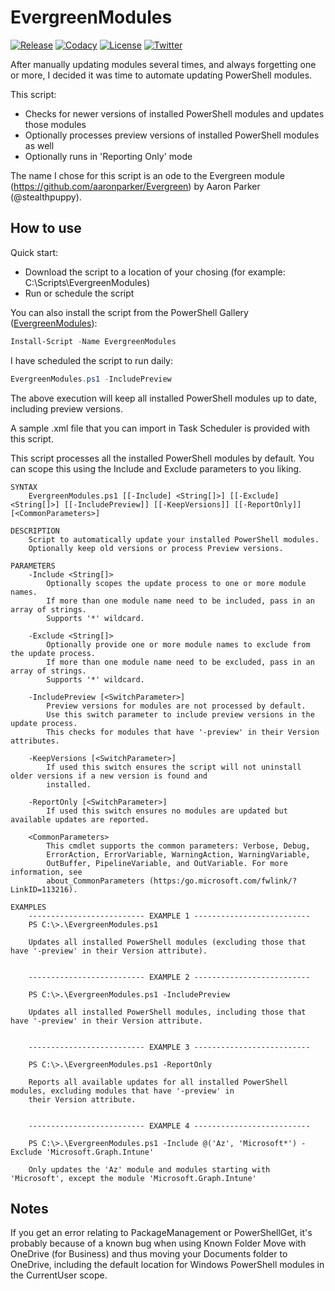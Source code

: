 # EvergreenModules

[![Release][github-release-badge]][github-release]
[![Codacy][code-quality-badge]][code-quality]
[![License][license-badge]][license]
[![Twitter][twitter-follow-badge]][twitter-follow]

After manually updating modules several times, and always forgetting one or more, I decided it was time to automate updating PowerShell modules.

This script:
*  Checks for newer versions of installed PowerShell modules and updates those modules
*  Optionally processes preview versions of installed PowerShell modules as well
*  Optionally runs in 'Reporting Only' mode

The name I chose for this script is an ode to the Evergreen module (https://github.com/aaronparker/Evergreen) by Aaron Parker (@stealthpuppy).

## How to use

Quick start:
*  Download the script to a location of your chosing (for example: C:\Scripts\EvergreenModules)
*  Run or schedule the script

You can also install the script from the PowerShell Gallery ([EvergreenModules][poshgallery-evergreenmodules]):
```powershell
Install-Script -Name EvergreenModules
```

I have scheduled the script to run daily:

```powershell
EvergreenModules.ps1 -IncludePreview
```

The above execution will keep all installed PowerShell modules up to date, including preview versions.

A sample .xml file that you can import in Task Scheduler is provided with this script.

This script processes all the installed PowerShell modules by default. You can scope this using the Include and Exclude parameters to you liking.

```
SYNTAX
    EvergreenModules.ps1 [[-Include] <String[]>] [[-Exclude] <String[]>] [[-IncludePreview]] [[-KeepVersions]] [[-ReportOnly]] [<CommonParameters>]

DESCRIPTION
    Script to automatically update your installed PowerShell modules.
    Optionally keep old versions or process Preview versions.

PARAMETERS
    -Include <String[]>
        Optionally scopes the update process to one or more module names.
        If more than one module name need to be included, pass in an array of strings.
        Supports '*' wildcard.

    -Exclude <String[]>
        Optionally provide one or more module names to exclude from the update process.
        If more than one module name need to be excluded, pass in an array of strings.
        Supports '*' wildcard.

    -IncludePreview [<SwitchParameter>]
        Preview versions for modules are not processed by default.
        Use this switch parameter to include preview versions in the update process.
        This checks for modules that have '-preview' in their Version attributes.

    -KeepVersions [<SwitchParameter>]
        If used this switch ensures the script will not uninstall older versions if a new version is found and
        installed.

    -ReportOnly [<SwitchParameter>]
        If used this switch ensures no modules are updated but available updates are reported.

    <CommonParameters>
        This cmdlet supports the common parameters: Verbose, Debug,
        ErrorAction, ErrorVariable, WarningAction, WarningVariable,
        OutBuffer, PipelineVariable, and OutVariable. For more information, see
        about_CommonParameters (https:/go.microsoft.com/fwlink/?LinkID=113216).

EXAMPLES
    -------------------------- EXAMPLE 1 --------------------------
    PS C:\>.\EvergreenModules.ps1

    Updates all installed PowerShell modules (excluding those that have '-preview' in their Version attribute).


    -------------------------- EXAMPLE 2 --------------------------

    PS C:\>.\EvergreenModules.ps1 -IncludePreview

    Updates all installed PowerShell modules, including those that have '-preview' in their Version attribute.


    -------------------------- EXAMPLE 3 --------------------------

    PS C:\>.\EvergreenModules.ps1 -ReportOnly

    Reports all available updates for all installed PowerShell modules, excluding modules that have '-preview' in
    their Version attribute.


    -------------------------- EXAMPLE 4 --------------------------

    PS C:\>.\EvergreenModules.ps1 -Include @('Az', 'Microsoft*') -Exclude 'Microsoft.Graph.Intune'

    Only updates the 'Az' module and modules starting with 'Microsoft', except the module 'Microsoft.Graph.Intune'

```

## Notes

If you get an error relating to PackageManagement or PowerShellGet, it's probably because of a known bug when using Known Folder Move with OneDrive (for Business) and thus moving your Documents folder to OneDrive, including the default location for Windows PowerShell modules in the CurrentUser scope.



[github-release-badge]: https://img.shields.io/github/release/msfreaks/EvergreenModules.svg?style=flat-square
[github-release]: https://github.com/msfreaks/EvergreenModules/releases/latest
[code-quality-badge]: https://app.codacy.com/project/badge/Grade/c0efab02b66442399bb16b0493cdfbef?style=flat-square
[code-quality]: https://www.codacy.com/gh/msfreaks/EvergreenModules/dashboard?utm_source=github.com&amp;utm_medium=referral&amp;utm_content=msfreaks/EvergreenModules&amp;utm_campaign=Badge_Grade
[license-badge]: https://img.shields.io/github/license/msfreaks/EvergreenModules.svg?style=flat-square
[license]: https://github.com/msfreaks/EvergreenModules/blob/master/LICENSE
[twitter-follow-badge]: https://img.shields.io/twitter/follow/menschab?style=flat-square
[twitter-follow]: https://twitter.com/menschab?ref_src=twsrc%5Etfw
[change-log]: https://github.com/msfreaks/EvergreenModules/blob/main/CHANGELOG.md
[poshgallery-evergreenmodules]: https://www.powershellgallery.com/packages/EvergreenModules/
